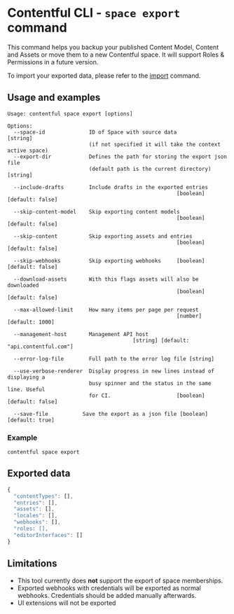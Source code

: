# Contentful CLI - `space export` command

This command helps you backup your published Content Model, Content and Assets or move them to a new Contentful space. It will support Roles & Permissions in a future version.

To import your exported data, please refer to the [import](../import) command.

## Usage and examples

```
Usage: contentful space export [options]

Options:
  --space-id              ID of Space with source data                  [string]
                          (if not specified it will take the context active space)
  --export-dir            Defines the path for storing the export json file
                          (default path is the current directory)       [string]

  --include-drafts        Include drafts in the exported entries
                                                      [boolean] [default: false]

  --skip-content-model    Skip exporting content models
                                                      [boolean] [default: false]

  --skip-content          Skip exporting assets and entries
                                                      [boolean] [default: false]

  --skip-webhooks         Skip exporting webhooks     [boolean] [default: false]

  --download-assets       With this flags assets will also be downloaded
                                                      [boolean] [default: false]

  --max-allowed-limit     How many items per page per request
                                                      [number] [default: 1000]

  --management-host       Management API host
                                        [string] [default: "api.contentful.com"]

  --error-log-file        Full path to the error log file [string]

  --use-verbose-renderer  Display progress in new lines instead of displaying a
                          busy spinner and the status in the same line. Useful
                          for CI.                     [boolean] [default: false]

  --save-file           Save the export as a json file [boolean] [default: true]

```

### Example

```shell
contentful space export
```

## Exported data

```js
{
  "contentTypes": [],
  "entries": [],
  "assets": [],
  "locales": [],
  "webhooks": [],
  "roles: [],
  "editorInterfaces": []
}
```

## Limitations

- This tool currently does **not** support the export of space memberships.
- Exported webhooks with credentials will be exported as normal webhooks. Credentials should be added manually afterwards.
- UI extensions will not be exported 

